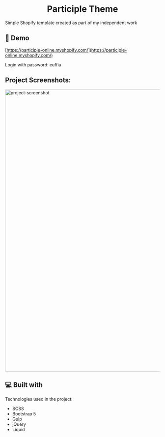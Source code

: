 <h1 align="center" id="title">Participle Theme</h1>

<p id="description">Simple Shopify template created as part of my independent work</p>

<h2>🚀 Demo</h2>

[https://participle-online.myshopify.com/](https://participle-online.myshopify.com/)

<p>Login with password: euffia</p>

<h2>Project Screenshots:</h2>

<img src="https://githubusercontent.com/dans100/participle-theme/blob/main/assets/screenshot.png" alt="project-screenshot" width="887" height="918/">


  
<h2>💻 Built with</h2>

Technologies used in the project:

*   SCSS
*   Bootstrap 5
*   Gulp
*   jQuery
*   Liquid
